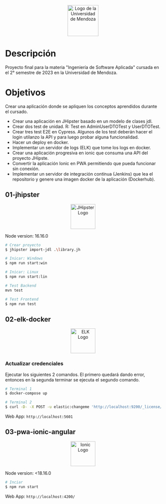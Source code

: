 <div align="center">
  <img src="https://um.edu.ar/wp-content/themes/um/img/logo--header.png" alt="Logo de la Universidad de Mendoza" width="100">
</div>

# Descripción
Proyecto final para la materia "Ingeniería de Software Aplicada" cursada en el 2° semestre de 2023 en la Universidad de Mendoza. 

# Objetivos
Crear una aplicación donde se apliquen los conceptos aprendidos durante el cursado.
* Crear una aplicación en JHipster basado en un modelo de clases jdl.
* Crear dos test de unidad. R: Test en AdminUserDTOTest y UserDTOTest.
* Crear tres test E2E en Cypress. Algunos de los test deberán hacer el login utilanzo la API y para luego probar alguna funcionalidad.
* Hacer un deploy en docker.
* Implementar un servidor de logs (ELK) que tome los logs en docker.
* Crear una aplicación progresiva en ionic que consuma una API del proyecto JHipste. 
* Convertir la aplicación Ionic en PWA permitiendo que pueda funcionar sin conexión.
* Implementar un servidor de integración contínua (Jenkins) que lea el repositorio y genere una imagen docker de la aplicación (Dockerhub). 


## 01-jhipster 
<div align="center">
  <img src="https://cdn.simpleicons.org/jhipster/326690" alt="JHipster Logo" width="80">
</div>

Node version: 16.16.0

```bash
# Crear proyecto
$ jhipster import-jdl .\library.jh

# Inicar: Windows
$ npm run start:win

# Inicar: Linux
$ npm run start:lin

# Test Backend
mvn test

# Test Frontend
$ npm run test
```


## 02-elk-docker
<div align="center">
    <img src="https://cdn.simpleicons.org/elastic/005571" alt="ELK Logo" width="80">
</div>

### Actualizar credenciales
Ejecutar los siguientes 2 comandos. El primero quedará dando error, entonces en la segunda terminar se ejecuta el segundo comando.

```bash
# Terminal 1
$ docker-compose up

# Terminal 2
$ curl -D- -X POST -u elastic:changeme 'http://localhost:9200/_license/start_basic?acknowledge=true'
```

Web App: ```http://localhost:5601```

## 03-pwa-ionic-angular
<div align="center">
    <img src="https://cdn.simpleicons.org/ionic/3880FF" alt="Ionic Logo" width="80">
</div>

Node version: <18.16.0

```bash
# Inciar
$ npm run start
```

Web App: ```http://localhost:4200/```